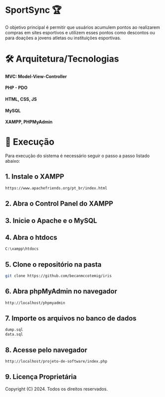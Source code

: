 # SportSync 🏆
O objetivo principal é permitir que usuários acumulem pontos ao realizarem compras em sites esportivos e utilizem esses pontos como descontos ou para doações a jovens atletas ou instituições esportivas.

# 🛠️ Arquitetura/Tecnologias
#### MVC: Model-View-Controller
#### PHP - PDO
#### HTML, CSS, JS
#### MySQL
#### XAMPP, PHPMyAdmin

<!-- - [Acesse as funcionalidades e os diagramas ](https://trello.com/invite/b/662bdf523aedaf1475636c05/ATTIe2e28d79bcff92862c9d6d07f15fb28e62A986E9/projeto-de-software) -->

# 🚧 Execução
Para execução do sistema é necessário seguir o passo a passo listado abaixo:

## 1. Instale o XAMPP

```bash
https://www.apachefriends.org/pt_br/index.html
```

## 2. Abra o Control Panel do XAMPP

## 3. Inicie o Apache e o MySQL

## 4. Abra o htdocs

```bash
C:\xampp\htdocs
```

## 5. Clone o repositório na pasta

```bash
git clone https://github.com/becanmccotemig/iris
```

## 6. Abra phpMyAdmin no navegador

```bash
http://localhost/phpmyadmin
```

## 7. Importe os arquivos no banco de dados

```bash
dump.sql
data.sql
```

## 8. Acesse pelo navegador

```bash
http://localhost/projeto-de-software/index.php
```

## 9. Licença Proprietária
Copyright (C) 2024. Todos os direitos reservados.
